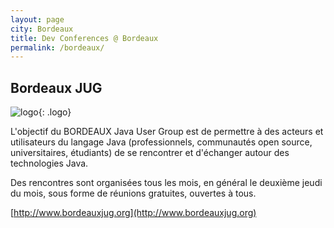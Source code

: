 ```yaml
---
layout: page
city: Bordeaux
title: Dev Conferences @ Bordeaux
permalink: /bordeaux/
---
```


## <span class="glyphicon glyphicon-chevron-right"></span> Bordeaux JUG

![logo](http://www.bordeauxjug.org/files/bordeauxjug-logo-small.jpg){: .logo}

L'objectif du BORDEAUX Java User Group est de permettre à des acteurs et utilisateurs du langage Java (professionnels, communautés open source, universitaires, étudiants) de se rencontrer et d'échanger autour des technologies Java.

Des rencontres sont organisées tous les mois, en général le deuxième jeudi du mois, sous forme de réunions gratuites, ouvertes à tous.

<span class="glyphicon glyphicon-home"></span> [http://www.bordeauxjug.org](http://www.bordeauxjug.org)

